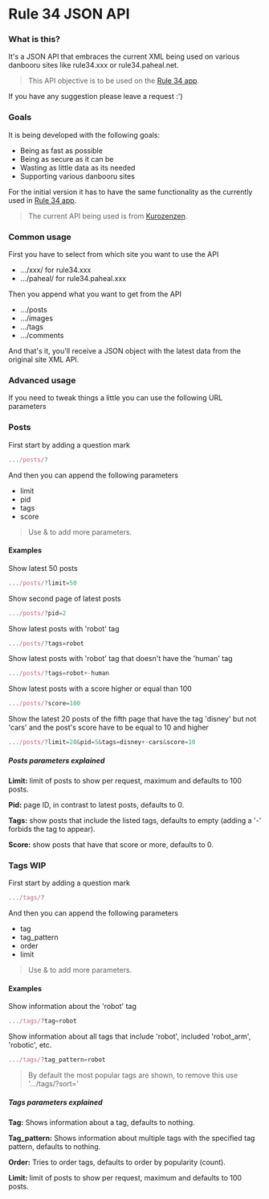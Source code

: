 # Rule 34 JSON API


### What is this?

It's a JSON API that embraces the current XML being used on various danbooru sites like rule34.xxx or rule34.paheal.net.

> This API objective is to be used on the [Rule 34 app](https://r34.app/).

 If you have any suggestion please leave a request :')


### Goals
It is being developed with the following goals:
- Being as fast as possible
- Being as secure as it can be
- Wasting as little data as its needed
- Supporting various danbooru sites

For the initial version it has to have the same functionality as the currently used in [Rule 34 app](https://r34.app/).

> The current API being used is from [Kurozenzen](https://github.com/kurozenzen/r34-json-api).


### Common usage

First you have to select from which site you want to use the API
- .../xxx/ for rule34.xxx
- .../paheal/ for rule34.paheal.xxx

Then you append what you want to get from the API
- .../posts 
- .../images
- .../tags
- .../comments

And that's it, you'll receive a JSON object with the latest data from the original site XML API.


### Advanced usage 

If you need to tweak things a little you can use the following URL parameters

### Posts

First start by adding a question mark 
```javascript
.../posts/?
```

And then you can append the following parameters
- limit 
- pid
- tags 
- score

> Use & to add more parameters.


#### Examples

Show latest 50 posts
```javascript
.../posts/?limit=50
```

Show second page of latest posts
```javascript
.../posts/?pid=2
```

Show latest posts with 'robot' tag
```javascript
.../posts/?tags=robot
```

Show latest posts with 'robot' tag that doesn't have the 'human' tag
```javascript
.../posts/?tags=robot+-human
```

Show latest posts with a score higher or equal than 100
```javascript
.../posts/?score=100
```

Show the latest 20 posts of the fifth page that have the tag 'disney' but not 'cars' and the post's score have to be equal to 10 and higher
```javascript
.../posts/?limit=20&pid=5&tags=disney+-cars&score=10
```


##### Posts parameters explained

**Limit:** limit of posts to show per request, maximum and defaults to 100 posts.

**Pid:** page ID, in contrast to latest posts, defaults to 0.

**Tags:** show posts that include the listed tags, defaults to empty (adding a '-' forbids the tag to appear).

**Score:** show posts that have that score or more, defaults to 0.

### Tags WIP


First start by adding a question mark 
```javascript
.../tags/?
```

And then you can append the following parameters
- tag
- tag_pattern
- order
- limit

> Use & to add more parameters.


#### Examples

Show information about the 'robot' tag
```javascript
.../tags/?tag=robot
```

Show information about all tags that include 'robot', included 'robot_arm', 'robotic', etc.
```javascript
.../tags/?tag_pattern=robot
```

> By default the most popular tags are shown, to remove this use '.../tags/?sort='

##### Tags parameters explained

**Tag:** Shows information about a tag, defaults to nothing.

**Tag_pattern:** Shows information about multiple tags with the specified tag pattern, defaults to nothing.

**Order:** Tries to order tags, defaults to order by popularity (count).

**Limit:** limit of posts to show per request, maximum and defaults to 100 posts.